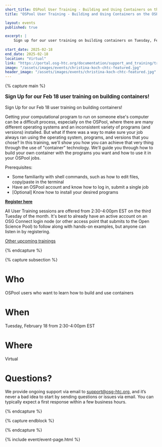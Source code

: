 ```yaml
---
short_title: OSPool User Training - Building and Using Containers on the OSPool
title: "OSPool User Training - Building and Using Containers on the OSPool"

layout: events
published: true

excerpt: |
    Sign up for our user training on building containers on Tuesday, February 18!
    
start_date: 2025-02-18
end_date: 2025-02-18
location: "Virtual"
link: "https://portal.osg-htc.org/documentation/support_and_training/training/osgusertraining/"
image: "/assets/images/events/christina-koch-chtc-featured.jpg"
header_image: "/assets/images/events/christina-koch-chtc-featured.jpg"
---
```


{% capture main %}

<p style="font-size: larger; font-weight: bold;">Sign Up for our Feb 18 user training on building containers!</p>

Sign Up for our Feb 18 user training on building containers!

Getting your computational program to run on someone else's computer can be a difficult process, especially on the OSPool, where there are many different operating systems and an inconsistent variety of programs (and versions) installed. But what if there was a way to make sure your job always ran using the operating system, programs, and versions that you chose? In this training, we'll show you how you can achieve that very thing through the use of "container" technology. We'll guide you through how to build your own container with the programs you want and how to use it in your OSPool jobs.

Prerequisites: 
* Some familiarity with shell commands, such as how to edit files, copy/paste in the terminal
* Have an OSPool account and know how to log in, submit a single job
* [Optional] Know how to install your desired programs


**[Register here](https://osgfacilitation.setmore.com/#classes)**

All User Training sessions are offered from 2:30-4:00pm EST on the third Tuesday of the month. It's best to already have an active account on an OSG Connect login node (or other access point that submits to the Open Science Pool) to follow along with hands-on examples, but anyone can listen in by registering.

[Other upcoming trainings](https://portal.osg-htc.org/documentation/support_and_training/training/osgusertraining/)

{% endcapture %}


{% capture subsection %}
# Who

OSPool users who want to learn how to build and use containers

# When

Tuesday, February 18 from 2:30-4:00pm EST

# Where

Virtual

# Questions?

We provide ongoing support via email to <support@osg-htc.org>, and it’s never a bad idea to start by sending questions or issues via email. You can typically expect a first response within a few business hours.

{% endcapture %}

{% capture endblock %}


{% endcapture %}

{% include event/event-page.html %}
